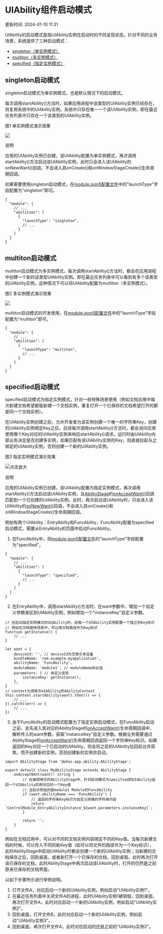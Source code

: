 # UIAbility组件启动模式

更新时间: 2024-01-10 11:31

UIAbility的启动模式是指UIAbility实例在启动时的不同呈现状态。针对不同的业务场景，系统提供了三种启动模式：

* [singleton（单实例模式）](https://developer.harmonyos.com/cn/docs/documentation/doc-guides-V3/uiability-launch-type-0000001428061476-V3#ZH-CN_TOPIC_0000001523489150__singleton%E5%90%AF%E5%8A%A8%E6%A8%A1%E5%BC%8F)
* [multiton（多实例模式）](https://developer.harmonyos.com/cn/docs/documentation/doc-guides-V3/uiability-launch-type-0000001428061476-V3#ZH-CN_TOPIC_0000001523489150__standard%E5%90%AF%E5%8A%A8%E6%A8%A1%E5%BC%8F)
* [specified（指定实例模式）](https://developer.harmonyos.com/cn/docs/documentation/doc-guides-V3/uiability-launch-type-0000001428061476-V3#ZH-CN_TOPIC_0000001523489150__specified%E5%90%AF%E5%8A%A8%E6%A8%A1%E5%BC%8F)

## singleton启动模式

singleton启动模式为单实例模式，也是默认情况下的启动模式。

每次调用startAbility()方法时，如果应用进程中该类型的UIAbility实例已经存在，则复用系统中的UIAbility实例。系统中只存在唯一一个该UIAbility实例，即在最近任务列表中只存在一个该类型的UIAbility实例。

图1 单实例模式演示效果

![](https://alliance-communityfile-drcn.dbankcdn.com/FileServer/getFile/cmtyPub/011/111/111/0000000000011111111.20231204103813.00297545571341265281124340124509:50001231000000:2800:3DCC6EB95C19EA527445BD4E7D91457069F9DAD1DB1E1BEDD1AAFE4AD9372F4D.png?needInitFileName=true?needInitFileName=true?needInitFileName=true?needInitFileName=true)

说明

应用的UIAbility实例已创建，该UIAbility配置为单实例模式，再次调用startAbility()方法启动该UIAbility实例，此时只会进入该UIAbility的onNewWant()回调，不会进入其onCreate()和onWindowStageCreate()生命周期回调。

如果需要使用singleton启动模式，在[module.json5配置文件](https://developer.harmonyos.com/cn/docs/documentation/doc-guides-V3/module-configuration-file-0000001427744540-V3)中的"launchType"字段配置为"singleton"即可。

```
{
  "module": {
    // ...
    "abilities": [
      {
        "launchType": "singleton",
        // ...
      }
    ]
  }
}
```

## multiton启动模式

multiton启动模式为多实例模式，每次调用startAbility()方法时，都会在应用进程中创建一个新的该类型UIAbility实例。即在最近任务列表中可以看到有多个该类型的UIAbility实例。这种情况下可以将UIAbility配置为multiton（多实例模式）。

图2 多实例模式演示效果

![](https://alliance-communityfile-drcn.dbankcdn.com/FileServer/getFile/cmtyPub/011/111/111/0000000000011111111.20231204103813.10599470521323982699022457348898:50001231000000:2800:A9DF4780F0C3E1BC1085A689441400880F1E6C52B818A7CDE88D12A699CF0E02.png?needInitFileName=true?needInitFileName=true?needInitFileName=true?needInitFileName=true)

multiton启动模式的开发使用，在[module.json5配置文件](https://developer.harmonyos.com/cn/docs/documentation/doc-guides-V3/module-configuration-file-0000001427744540-V3)中的"launchType"字段配置为"multiton"即可。

```
{
  "module": {
    // ...
    "abilities": [
      {
        "launchType": "multiton",
        // ...
      }
    ]
  }
}
```

## specified启动模式

specified启动模式为指定实例模式，针对一些特殊场景使用（例如文档应用中每次新建文档希望都能新建一个文档实例，重复打开一个已保存的文档希望打开的都是同一个文档实例）。

在UIAbility实例创建之前，允许开发者为该实例创建一个唯一的字符串Key，创建的UIAbility实例绑定Key之后，后续每次调用startAbility()方法时，都会询问应用使用哪个Key对应的UIAbility实例来响应startAbility()请求。运行时由UIAbility内部业务决定是否创建多实例，如果匹配有该UIAbility实例的Key，则直接拉起与之绑定的UIAbility实例，否则创建一个新的UIAbility实例。

图3 指定实例模式演示效果

![](https://alliance-communityfile-drcn.dbankcdn.com/FileServer/getFile/cmtyPub/011/111/111/0000000000011111111.20231204103813.40705075326359333177574957806731:50001231000000:2800:30202926B0A3556615739030EEF92C59D69886F3CBA39712351C4C06D7DB3FF7.png?needInitFileName=true?needInitFileName=true?needInitFileName=true?needInitFileName=true "点击放大")

说明

应用的UIAbility实例已创建，该UIAbility配置为指定实例模式，再次调用startAbility()方法启动该UIAbility实例，且[AbilityStage](https://developer.harmonyos.com/cn/docs/documentation/doc-guides-V3/abilitystage-0000001427584604-V3)的[onAcceptWant()](https://developer.harmonyos.com/cn/docs/documentation/doc-references-V3/js-apis-app-ability-abilitystage-0000001493424312-V3#ZH-CN_TOPIC_0000001574088265__abilitystageonacceptwant)回调匹配到一个已创建的UIAbility实例。此时，再次启动该UIAbility时，只会进入该UIAbility的[onNewWant()](https://developer.harmonyos.com/cn/docs/documentation/doc-references-V3/js-apis-app-ability-uiability-0000001493584184-V3#ZH-CN_TOPIC_0000001523808838__abilityonnewwant)回调，不会进入其onCreate()和onWindowStageCreate()生命周期回调。

例如有两个UIAbility：EntryAbility和FuncAbility，FuncAbility配置为specified启动模式，需要从EntryAbility的页面中启动FuncAbility。

1. 在FuncAbility中，将[module.json5配置文件](https://developer.harmonyos.com/cn/docs/documentation/doc-guides-V3/module-configuration-file-0000001427744540-V3)的"launchType"字段配置为"specified"。

```
{
  "module": {
    // ...
    "abilities": [
      {
        "launchType": "specified",
        // ...
      }
    ]
  }
}
```
2. 在EntryAbility中，调用startAbility()方法时，在want参数中，增加一个自定义参数来区别UIAbility实例，例如增加一个"instanceKey"自定义参数。

```
// 在启动指定实例模式的UIAbility时，给每一个UIAbility实例配置一个独立的Key标识
// 例如在文档使用场景中，可以用文档路径作为Key标识
function getInstance() {
    // ...
}

let want = {
    deviceId: '', // deviceId为空表示本设备
    bundleName: 'com.example.myapplication',
    abilityName: 'FuncAbility',
    moduleName: 'module1', // moduleName非必选
    parameters: { // 自定义信息
        instanceKey: getInstance(),
    },
}
// context为调用方UIAbility的AbilityContext
this.context.startAbility(want).then(() => {
    // ...
}).catch((err) => {
    // ...
})
```
3. 由于FuncAbility的启动模式配置为了指定实例启动模式，在FuncAbility启动之前，会先进入其对应的AbilityStage的[onAcceptWant()](https://developer.harmonyos.com/cn/docs/documentation/doc-references-V3/js-apis-app-ability-abilitystage-0000001493424312-V3#ZH-CN_TOPIC_0000001574088265__abilitystageonacceptwant)生命周期回调中，解析传入的want参数，获取"instanceKey"自定义参数。根据业务需要通过AbilityStage的[onAcceptWant()](https://developer.harmonyos.com/cn/docs/documentation/doc-references-V3/js-apis-app-ability-abilitystage-0000001493424312-V3#ZH-CN_TOPIC_0000001574088265__abilitystageonacceptwant)生命周期回调返回一个字符串Key标识。如果返回的Key对应一个已启动的UIAbility，则会将之前的UIAbility拉回前台并获焦，而不创建新的实例，否则创建新的实例并启动。

```
import AbilityStage from '@ohos.app.ability.AbilityStage';

export default class MyAbilityStage extends AbilityStage {
    onAcceptWant(want): string {
        // 在被调用方的AbilityStage中，针对启动模式为specified的UIAbility返回一个UIAbility实例对应的一个Key值
        // 当前示例指的是module1 Module的FuncAbility
        if (want.abilityName === 'FuncAbility') {
            // 返回的字符串Key标识为自定义拼接的字符串内容
            return `ControlModule_EntryAbilityInstance_${want.parameters.instanceKey}`;
        }

        return '';
    }
}
```

  例如在文档应用中，可以对不同的文档实例内容绑定不同的Key值。当每次新建文档的时候，可以传入不同的新Key值（如可以将文件的路径作为一个Key标识），此时AbilityStage中启动UIAbility时都会创建一个新的UIAbility实例；当新建的文档保存之后，回到桌面，或者新打开一个已保存的文档，回到桌面，此时再次打开该已保存的文档，此时AbilityStage中再次启动该UIAbility时，打开的仍然是之前原来已保存的文档界面。

  以如下步骤所示进行举例说明。

  1. 打开文件A，对应启动一个新的UIAbility实例，例如启动"UIAbility实例1"。
  2. 在最近任务列表中关闭文件A的进程，此时UIAbility实例1被销毁，回到桌面，再次打开文件A，此时对应启动一个新的UIAbility实例，例如启动"UIAbility实例2"。
  3. 回到桌面，打开文件B，此时对应启动一个新的UIAbility实例，例如启动"UIAbility实例3"。
  4. 回到桌面，再次打开文件A，此时对应启动的还是之前的"UIAbility实例2"。

